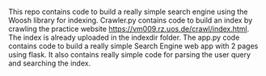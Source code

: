 This repo contains code to build a really simple search engine using the Woosh library for indexing. 
Crawler.py contains code to build an index by crawling the practice website https://vm009.rz.uos.de/crawl/index.html. The index is already uploaded in the indexdir folder.
The app.py code contains code to build a really simple Search Engine web app with 2 pages using flask. It also contains really simple code for parsing the user query and searching the index.
